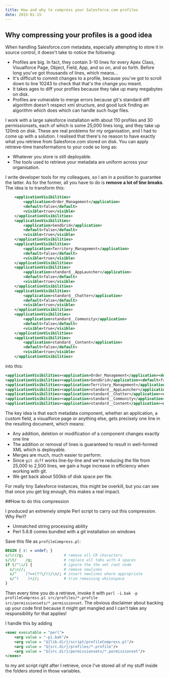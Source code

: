 ```yaml
---
title: How and why to compress your Salesforce.com profiles
date: 2015-01-15
---
```


## Why compressing your profiles is a good idea

When handling Salesforce.com metadata, especially attempting to store it in source control, it doesn't take to notice the following:

 - Profiles are big. In fact, they contain 3-10 lines for every Apex Class, Visualforce Page, Object, Field, App, and so on, and so forth. Before long you've got thousands of lines, which means...
 - It's difficult to commit changes to a profile, because you've got to scroll down to line 10243 to check that that's the change you meant.
 - It takes ages to diff your profiles because they take up many megabytes on disk.
 - Profiles are vulnerable to merge errors because git's standard diff algorithm doesn't respect xml structure, and good luck finding an algorithm which does which can handle such huge files.

I work with a large salesforce installation with about 110 profiles and 30 permissionsets, each of which is some 25,000 lines long, and they take up 120mb on disk. These are real problems for my organisation, and I had to come up with a solution. I realised that there's no reason to have exactly what you retrieve from Salesforce.com stored on disk. You can apply retrieve-time transformations to your code so long as:

 - Whatever you store is still deployable.
 - The tools used to retrieve your metadata are uniform across your organisation.

I write developer tools for my colleagues, so I am in a position to guarantee the latter. As for the former, all you have to do is **remove a lot of line breaks**. The idea is to transform this:

```xml
    <applicationVisibilities>
        <application>Order_Management</application>
        <default>false</default>
        <visible>true</visible>
    </applicationVisibilities>
    <applicationVisibilities>
        <application>SendGrid</application>
        <default>false</default>
        <visible>true</visible>
    </applicationVisibilities>
    <applicationVisibilities>
        <application>Territory_Management</application>
        <default>false</default>
        <visible>true</visible>
    </applicationVisibilities>
    <applicationVisibilities>
        <application>standard__AppLauncher</application>
        <default>false</default>
        <visible>true</visible>
    </applicationVisibilities>
    <applicationVisibilities>
        <application>standard__Chatter</application>
        <default>false</default>
        <visible>true</visible>
    </applicationVisibilities>
    <applicationVisibilities>
        <application>standard__Community</application>
        <default>false</default>
        <visible>true</visible>
    </applicationVisibilities>
    <applicationVisibilities>
        <application>standard__Content</application>
        <default>false</default>
        <visible>true</visible>
    </applicationVisibilities>
```

into this:

```xml
<applicationVisibilities><application>Order_Management</application><default>false</default><visible>true</visible></applicationVisibilities>
<applicationVisibilities><application>SendGrid</application><default>false</default><visible>true</visible></applicationVisibilities>
<applicationVisibilities><application>Territory_Management</application><default>false</default><visible>true</visible></applicationVisibilities>
<applicationVisibilities><application>standard__AppLauncher</application><default>false</default><visible>true</visible></applicationVisibilities>
<applicationVisibilities><application>standard__Chatter</application><default>false</default><visible>true</visible></applicationVisibilities>
<applicationVisibilities><application>standard__Community</application><default>false</default><visible>true</visible></applicationVisibilities>
<applicationVisibilities><application>standard__Content</application><default>false</default><visible>true</visible></applicationVisibilities>
```

The key idea is that each metadata component, whether an application, a custom field, a visualforce page or anything else, gets precisely one line in the resulting document, which means:

 - Any addition, deletion or modification of a component changes exactly one line
 - The addition or removal of lines is guaranteed to result in well-formed XML which is deployable.
 - Merges are much, much easier to perform.
 - Since `git diff` works line-by-line and we're reducing the file from 25,000 to 2,500 lines, we gain a huge increase in efficiency when working with git.
 - We get back about 500kb of disk space per file.

For really tiny Salesforce instances, this might be overkill, but you can see that once you get big enough, this makes a real impact.

##How to do this compression

I produced an extremely simple Perl script to carry out this compression. Why Perl?

 - Unmatched string processing ability
 - Perl 5.8.8 comes bundled with a git installation on windows

Save this file as `profileCompress.pl`:

```perl
BEGIN { $\ = undef; }
s/\r//g;                  # remove all CR characters
s/\t/    /g;              # replace all tabs with 4 spaces
if (/^\s/) {              # ignore the the xml root node
  s/\n//;                 # remove newlines
  s/^    (?=<(?!\/))/\n/; # insert newlines where appropriate
  s/^(    )+//;		      # trim remaining whitespace
}
```

Then every time you do a retrieve, invoke it with `perl -i.bak -p profileCompress.pl src/profiles/*.profile src/permissionsets/*.permissionset`. The obvious disclaimer about backing up your code first because it might get mangled and I can't take any responsibility for that applies!

I handle this by adding 

```xml
<exec executable = "perl">
	<arg value = "-pi.bak"/>
	<arg value = "${lib.dir}/script/profileCompress.pl"/>
	<arg value = "${src.dir}/profiles/*.profile"/>
	<arg value = "${src.dir}/permissionsets/*.permissionset"/>
</exec>
```

to my ant script right after I retrieve, once I've stored all of my stuff inside the folders stored in those variables.